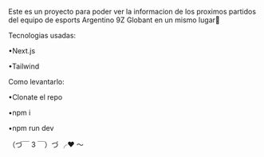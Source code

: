 Este es un proyecto para poder ver la informacion de los proximos partidos del equipo de esports Argentino 9Z Globant en un mismo lugar💜

<p>Tecnologias usadas:</p>
<p> •Next.js</p>
<p> •Tailwind</p>

<p>Como levantarlo:</p>
<p> •Clonate el repo</p>
<p> •npm i</p>
<p> •npm run dev</p>

（づ￣ 3 ￣）づ ╭❤️ ～
